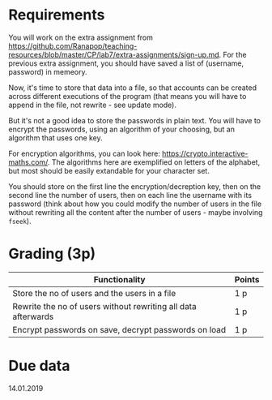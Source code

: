 # Requirements

You will work on the extra assignment from https://github.com/Ranapop/teaching-resources/blob/master/CP/lab7/extra-assignments/sign-up.md.
For the previous extra assignment, you should have saved a list of (username, password) in memeory. 

Now, it's time to store that data into a file, so that accounts can be created across different executions of the program (that means you will have to append in the file, not rewrite - see update mode).

But it's not a good idea to store the passwords in plain text. You will have to encrypt the passwords, using an algorithm of your choosing, but an algorithm that uses one key.

For encryption algorithms, you can look here: https://crypto.interactive-maths.com/. The algorithms here are exemplified on letters of the alphabet, but most should be easily extandable for your character set.

You should store on the first line the encryption/decreption key, then on the second line the number of users, then on each line the username with its password (think about how you could modify the number of users in the file without rewriting all the content after the number of users - maybe involving `fseek`).

# Grading (3p)

| Functionality                                                  | Points |
| -------------------------------------------------------------- | ------ |
| Store the no of users and the users in a file                  | 1 p    |
| Rewrite the no of users without rewriting all data afterwards  | 1 p    |
| Encrypt passwords on save, decrypt passwords on load           | 1 p    |

# Due data
14.01.2019
